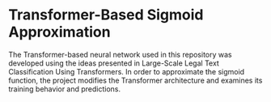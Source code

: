 # Transformer-Based Sigmoid Approximation 
The Transformer-based neural network used in this repository was developed using the ideas presented in Large-Scale Legal Text Classification Using Transformers. In order to approximate the sigmoid function, the project modifies the Transformer architecture and examines its training behavior and predictions.


